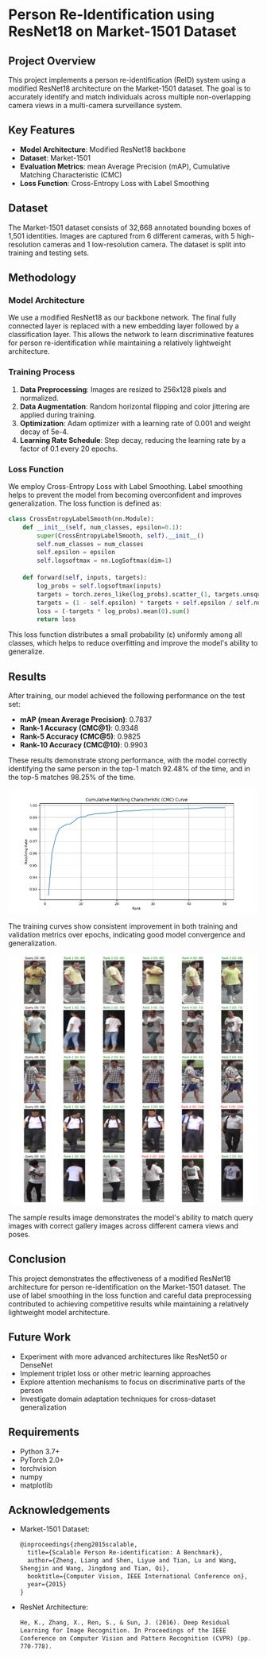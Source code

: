# Person Re-Identification using ResNet18 on Market-1501 Dataset

## Project Overview

This project implements a person re-identification (ReID) system using a modified ResNet18 architecture on the Market-1501 dataset. The goal is to accurately identify and match individuals across multiple non-overlapping camera views in a multi-camera surveillance system.

## Key Features

- **Model Architecture**: Modified ResNet18 backbone
- **Dataset**: Market-1501
- **Evaluation Metrics**: mean Average Precision (mAP), Cumulative Matching Characteristic (CMC)
- **Loss Function**: Cross-Entropy Loss with Label Smoothing

## Dataset

The Market-1501 dataset consists of 32,668 annotated bounding boxes of 1,501 identities. Images are captured from 6 different cameras, with 5 high-resolution cameras and 1 low-resolution camera. The dataset is split into training and testing sets.

## Methodology

### Model Architecture

We use a modified ResNet18 as our backbone network. The final fully connected layer is replaced with a new embedding layer followed by a classification layer. This allows the network to learn discriminative features for person re-identification while maintaining a relatively lightweight architecture.

### Training Process

1. **Data Preprocessing**: Images are resized to 256x128 pixels and normalized.
2. **Data Augmentation**: Random horizontal flipping and color jittering are applied during training.
3. **Optimization**: Adam optimizer with a learning rate of 0.001 and weight decay of 5e-4.
4. **Learning Rate Schedule**: Step decay, reducing the learning rate by a factor of 0.1 every 20 epochs.

### Loss Function

We employ Cross-Entropy Loss with Label Smoothing. Label smoothing helps to prevent the model from becoming overconfident and improves generalization. The loss function is defined as:

```python
class CrossEntropyLabelSmooth(nn.Module):
    def __init__(self, num_classes, epsilon=0.1):
        super(CrossEntropyLabelSmooth, self).__init__()
        self.num_classes = num_classes
        self.epsilon = epsilon
        self.logsoftmax = nn.LogSoftmax(dim=1)

    def forward(self, inputs, targets):
        log_probs = self.logsoftmax(inputs)
        targets = torch.zeros_like(log_probs).scatter_(1, targets.unsqueeze(1), 1)
        targets = (1 - self.epsilon) * targets + self.epsilon / self.num_classes
        loss = (-targets * log_probs).mean(0).sum()
        return loss
```

This loss function distributes a small probability (ε) uniformly among all classes, which helps to reduce overfitting and improve the model's ability to generalize.

## Results

After training, our model achieved the following performance on the test set:

- **mAP (mean Average Precision)**: 0.7837
- **Rank-1 Accuracy (CMC@1)**: 0.9348
- **Rank-5 Accuracy (CMC@5)**: 0.9825
- **Rank-10 Accuracy (CMC@10)**: 0.9903

These results demonstrate strong performance, with the model correctly identifying the same person in the top-1 match 92.48% of the time, and in the top-5 matches 98.25% of the time.

![Training Curves](output/cmc_curve.png)

The training curves show consistent improvement in both training and validation metrics over epochs, indicating good model convergence and generalization.

![Sample Results](output/ranking_visualization.png)

The sample results image demonstrates the model's ability to match query images with correct gallery images across different camera views and poses.

## Conclusion

This project demonstrates the effectiveness of a modified ResNet18 architecture for person re-identification on the Market-1501 dataset. The use of label smoothing in the loss function and careful data preprocessing contributed to achieving competitive results while maintaining a relatively lightweight model architecture.

## Future Work

- Experiment with more advanced architectures like ResNet50 or DenseNet
- Implement triplet loss or other metric learning approaches
- Explore attention mechanisms to focus on discriminative parts of the person
- Investigate domain adaptation techniques for cross-dataset generalization

## Requirements

- Python 3.7+
- PyTorch 2.0+
- torchvision
- numpy
- matplotlib

## Acknowledgements

- Market-1501 Dataset:
  ```
  @inproceedings{zheng2015scalable,
    title={Scalable Person Re-identification: A Benchmark},
    author={Zheng, Liang and Shen, Liyue and Tian, Lu and Wang, Shengjin and Wang, Jingdong and Tian, Qi},
    booktitle={Computer Vision, IEEE International Conference on},
    year={2015}
  }
  ```
- ResNet Architecture: 
    ```
    He, K., Zhang, X., Ren, S., & Sun, J. (2016). Deep Residual Learning for Image Recognition. In Proceedings of the IEEE Conference on Computer Vision and Pattern Recognition (CVPR) (pp. 770-778).
    ```
